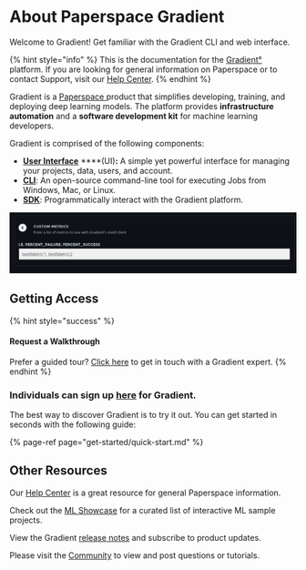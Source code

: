 # About Paperspace Gradient

Welcome to Gradient! Get familiar with the Gradient CLI and web interface.

{% hint style="info" %}
This is the documentation for the [Gradient°](https://paperspace.com/gradient) platform. If you are looking for general information on Paperspace or to contact Support, visit our [Help Center](https://support.paperspace.com).
{% endhint %}

Gradient is a [Paperspace ](https://www.paperspace.com/)product that simplifies developing, training, and deploying deep learning models. The platform provides **infrastructure automation** and a **software development kit** for machine learning developers.

Gradient is comprised of the following components:

* [**User Interface**](https://www.paperspace.com/console) ****\(UI\)**:** A simple yet powerful interface for managing your projects, data, users, and account.
* [**CLI**](get-started/install-the-cli.md): An open-source command-line tool for executing Jobs from Windows, Mac, or Linux.
* [**SDK**](gradient-python-sdk/gradient-python-sdk/): Programmatically interact with the Gradient platform.

![](.gitbook/assets/image%20%281%29.png)

## Getting Access

{% hint style="success" %}
#### Request a Walkthrough

Prefer a guided tour? [Click here](https://info.paperspace.com/contact-sales) to get in touch with a Gradient expert.
{% endhint %}

### Individuals can sign up [here](https://www.paperspace.com/account/signup?gradient=true) for Gradient.

The best way to discover Gradient is to try it out. You can get started in seconds with the following guide:

{% page-ref page="get-started/quick-start.md" %}

## Other Resources

Our [Help Center](https://support.paperspace.com) is a great resource for general Paperspace information.

Check out the [ML Showcase](https://ml-showcase.paperspace.com/) for a curated list of interactive ML sample projects.

View the Gradient [release notes](https://updates.paperspace.com/) and subscribe to product updates. 

Please visit the [Community](http://community.paperspace.com/) to view and post questions or tutorials.

